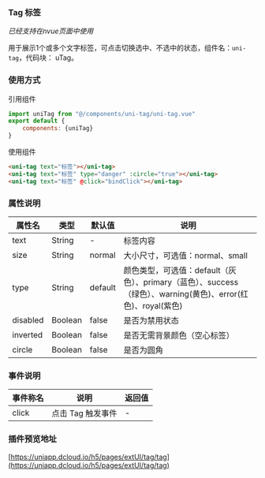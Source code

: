 ### Tag 标签
*已经支持在nvue页面中使用*

用于展示1个或多个文字标签，可点击切换选中、不选中的状态，组件名：``uni-tag``，代码块： uTag。

### 使用方式

引用组件 

```javascript
import uniTag from "@/components/uni-tag/uni-tag.vue"
export default {
    components: {uniTag}
}
```

使用组件

```html
<uni-tag text="标签"></uni-tag>
<uni-tag text="标签" type="danger" :circle="true"></uni-tag>
<uni-tag text="标签" @click="bindClick"></uni-tag>
```

### 属性说明

|属性名		|类型	|默认值	|说明																											|
|---		|----	|---	|---																											|
|text		|String	|-		|标签内容																										|
|size		|String	|normal	|大小尺寸，可选值：normal、small																				|
|type		|String	|default|颜色类型，可选值：default（灰色）、primary（蓝色）、success（绿色）、warning(黄色)、error(红色)、royal(紫色)	|
|disabled	|Boolean|false	|是否为禁用状态																									|
|inverted	|Boolean|false	|是否无需背景颜色（空心标签）																					|
|circle		|Boolean|false	|是否为圆角																										|


### 事件说明

|事件称名	|说明				|返回值	|
|---		|----				|---	|
|click		|点击 Tag 触发事件	|-		|

### 插件预览地址 

[https://uniapp.dcloud.io/h5/pages/extUI/tag/tag](https://uniapp.dcloud.io/h5/pages/extUI/tag/tag)
